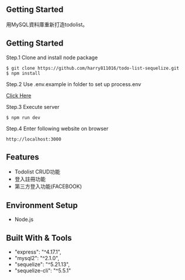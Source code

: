 ## Getting Started

用MySQL資料庫重新打造todolist。

## Getting Started
Step.1 Clone and install node package
```
$ git clone https://github.com/harry811016/todo-list-sequelize.git
$ npm install
```
Step.2 Use .env.example in folder to set up process.env 

[Click Here](https://github.com/harry811016/todo-list-sequelize/blob/master/.env.example)

Step.3 Execute server 
```
$ npm run dev 
```
Step.4 Enter following website on browser
```
http://localhost:3000
```

## Features
* Todolist CRUD功能
* 登入註冊功能
* 第三方登入功能(FACEBOOK)

## Environment Setup
* Node.js

## Built With & Tools
* "express": "^4.17.1",
* "mysql2": "^2.1.0",
* "sequelize": "^5.21.13",
* "sequelize-cli": "^5.5.1"


